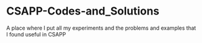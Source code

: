 # CSAPP-Codes-and_Solutions
A place where I put all my experiments and the problems and examples that I found useful in CSAPP
